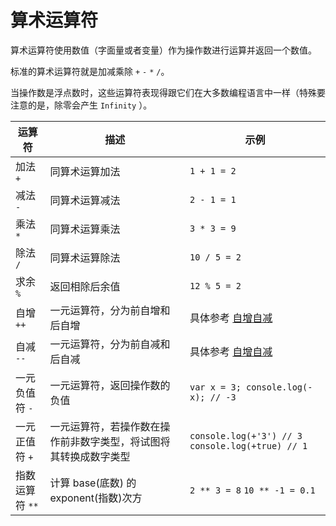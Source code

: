 # 算术运算符

算术运算符使用数值（字面量或者变量）作为操作数进行运算并返回一个数值。

标准的算术运算符就是加减乘除 `+` `-` `*` `/`。

当操作数是浮点数时，这些运算符表现得跟它们在大多数编程语言中一样（特殊要注意的是，除零会产生 `Infinity` ）。

|运算符|描述|示例|
|---|---|---|
|加法 `+`|同算术运算加法| `1 + 1 = 2` |
|减法 `-`|同算术运算减法| `2 - 1 = 1`|
|乘法 `*`|同算术运算乘法| `3 * 3 = 9`|
|除法 `/`|同算术运算除法| `10 / 5 = 2`|
|求余 `%`|返回相除后余值| `12 % 5 = 2`|
|自增 `++`|一元运算符，分为前自增和后自增| 具体参考 [自增自减](update-expressions.md) |
|自减 `--`|一元运算符，分为前自减和后自减|具体参考 [自增自减](update-expressions.md)|
|一元负值符 `-`|一元运算符，返回操作数的负值|`var x = 3; console.log(-x); // -3`|
|一元正值符 `+`|一元运算符，若操作数在操作前非数字类型，将试图将其转换成数字类型|`console.log(+'3') // 3` `console.log(+true) // 1` |
|指数运算符 `**`|计算 base(底数) 的 exponent(指数)次方| `2 ** 3 = 8` `10 ** -1 = 0.1`|

